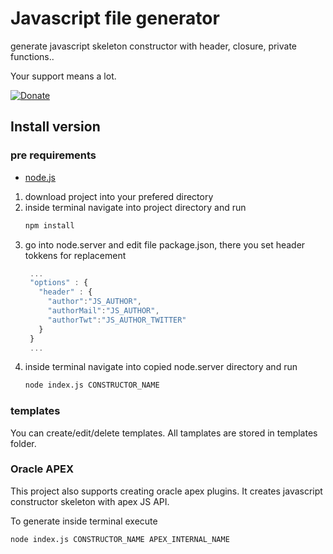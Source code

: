 
# Javascript file generator

generate javascript skeleton constructor with header, closure, private functions..

Your support means a lot.

[![Donate](https://img.shields.io/badge/Donate-PayPal-green.svg)](https://www.paypal.me/isabolic99)

## Install version
### pre requirements

- [node.js](https://nodejs.org)

1) download project into your prefered directory
2) inside terminal navigate into project directory and run
   ```bash
   npm install
   ```
3) go into node.server and edit file package.json, there you set header tokkens for replacement
   ```javascript
    ...
    "options" : {
      "header" : {
        "author":"JS_AUTHOR",
        "authorMail":"JS_AUTHOR",
        "authorTwt":"JS_AUTHOR_TWITTER"
      }
    }
    ...
   ```
4) inside terminal navigate into copied node.server directory and run
   ```bash
   node index.js CONSTRUCTOR_NAME
   ```
 
### templates
You can create/edit/delete templates. All tamplates are stored in templates folder.

### Oracle APEX 
This project also supports creating oracle apex plugins. It creates javascript constructor skeleton with apex JS API.

To generate inside terminal execute
 ```bash
 node index.js CONSTRUCTOR_NAME APEX_INTERNAL_NAME
 ```
 





  

